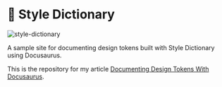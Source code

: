 # 🎨 Style Dictionary

![style-dictionary](https://pbs.twimg.com/media/EswGlXQXAAA5prH?format=jpg&name=small)

A sample site for documenting design tokens built with Style Dictionary using Docusaurus.

This is the repository for my article [Documenting Design Tokens With Docusaurus](https://www.michaelmang.dev/blog/documenting-design-tokens-with-docusaurus).
